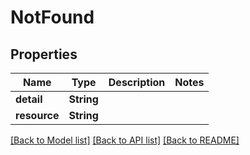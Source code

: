 # NotFound

## Properties

Name | Type | Description | Notes
------------ | ------------- | ------------- | -------------
**detail** | **String** |  | 
**resource** | **String** |  | 

[[Back to Model list]](../README.md#documentation-for-models) [[Back to API list]](../README.md#documentation-for-api-endpoints) [[Back to README]](../README.md)



